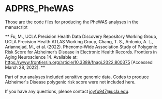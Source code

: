 # ADPRS_PheWAS
Those are the code files for producing the PheWAS analyses in the manuscript 

**
Fu, M., UCLA Precision Health Data Discovery Repository Working Group, UCLA Precision Health ATLAS Working Group, Chang, T. S., Antonio, A. L., Ariannejad, M., et al. (2022). Phenome-Wide Association Study of Polygenic Risk Score for Alzheimer’s Disease in Electronic Health Records. Frontiers in Aging Neuroscience 14. Available at: https://www.frontiersin.org/article/10.3389/fnagi.2022.800375 [Accessed March 28, 2022].
**

Part of our analyses included sensitive genomic data. Codes to produce Alzheimer's Disease polygenic risk score were not included here.

If you have any questions, please contact joyfu947@ucla.edu.
